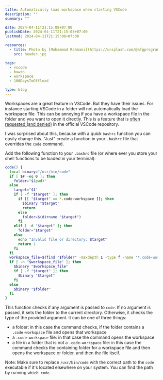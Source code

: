```yaml
---
title: Automatically load workspace when starting VSCode
description: ""
summary: ""

date: 2024-04-11T21:15:08+07:00
publishDate: 2024-04-11T21:15:08+07:00
lastmod: 2024-04-11T21:15:08+07:00

resources:
  - title: Photo by [Mohammad Rahmani](https://unsplash.com/@afgprogrammer) via [Unsplash](https://unsplash.com/)
    src: header.jpg

tags:
  - vscode
  - howto
  - workspace
  - 100DaysToOffload

type: blog
---
```


Workspaces are a great feature in VSCode. But they have their issues. For instance starting VSCode in a folder will not automatically load the workspace file. This can be annoying if you have a workspace file in the folder and you want to open it directly. This is a feature that is [often requested (and denied)](https://github.com/microsoft/vscode/issues/64565) in the official VSCode repository.

I was surprised about this, because with a quick `bashrc` function you can easily change this. "Just" create a function in your `.bashrc` file that overrides the `code` command.

Add the following function to your `.bashrc` file (or where ever you store your shell functions to be loaded in your terminal):

```bash
code() {
  local binary="/usr/bin/code"
  if [ $# -eq 0 ]; then
    folder="$(pwd)"
  else
    target="$1"
    if [ -f "$target" ]; then
      if [[ "$target" == *.code-workspace ]]; then
        $binary "$target"
        return
      else
        folder=$(dirname "$target")
      fi
    elif [ -d "$target" ]; then
      folder="$target"
    else
      echo "Invalid file or directory: $target"
      return 1
    fi
  fi
  workspace_file=$(find "$folder" -maxdepth 1 -type f -name "*.code-workspace" | head -n 1)
  if [ -n "$workspace_file" ]; then
    $binary "$workspace_file"
    if [ -f "$target" ]; then
      $binary "$target"
    fi
  else
    $binary "$folder"
  fi
}
```

This function checks if any argument is passed to `code`. If no argument is passed, it sets the folder to the current directory. Otherwise, it checks the type of the provided argument. It can be one of three things:

- a folder: in this case the command checks, if the folder contains a `.code-workspace` file and opens that workspace
- a `.code-workspace` file: in that case the command opens the workspace
- a file in a folder that is not a `.code-workspace` file: in this case the command checks the containing folder for a workspace file and then opens the workspace or folder, and then the file itself.

Note: Make sure to replace `/usr/bin/code` with the correct path to the `code` executable if it's located elsewhere on your system. You can find the path by running `which code`.

